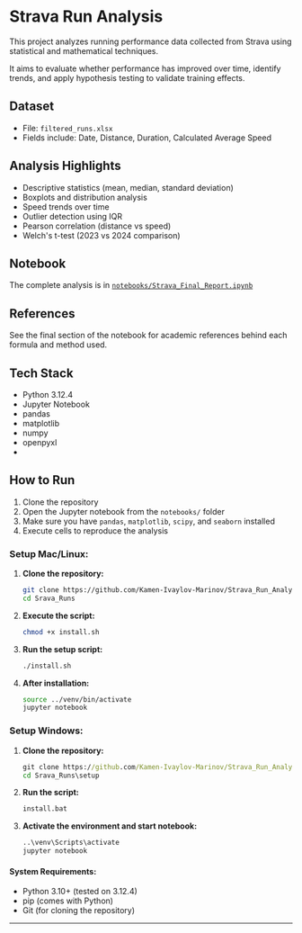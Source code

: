 # Strava Run Analysis

This project analyzes running performance data collected from Strava using statistical and mathematical techniques.

It aims to evaluate whether performance has improved over time, identify trends, and apply hypothesis testing to validate training effects.


## Dataset

- File: `filtered_runs.xlsx`
- Fields include: Date, Distance, Duration, Calculated Average Speed

## Analysis Highlights

- Descriptive statistics (mean, median, standard deviation)
- Boxplots and distribution analysis
- Speed trends over time
- Outlier detection using IQR
- Pearson correlation (distance vs speed)
- Welch's t-test (2023 vs 2024 comparison)

## Notebook

The complete analysis is in [`notebooks/Strava_Final_Report.ipynb`](notebooks/Strava_Final_Report.ipynb)

## References
See the final section of the notebook for academic references behind each formula and method used.

## Tech Stack

- Python 3.12.4
- Jupyter Notebook
- pandas
- matplotlib
- numpy
- openpyxl
- 
## How to Run
1. Clone the repository  
2. Open the Jupyter notebook from the `notebooks/` folder
3. Make sure you have `pandas`, `matplotlib`, `scipy`, and `seaborn` installed  
4. Execute cells to reproduce the analysis

### Setup Mac/Linux:

1. **Clone the repository:**
   ```bash
   git clone https://github.com/Kamen-Ivaylov-Marinov/Strava_Run_Analysis.git
   cd Srava_Runs

2. **Execute the script:**
   ```bash
   chmod +x install.sh
   
4. **Run the setup script:**
   ```bash
   ./install.sh
   
6. **After installation:**
   ```bash
   source ../venv/bin/activate
   jupyter notebook

### Setup Windows:

1. **Clone the repository:**
   ```cmd
   git clone https://github.com/Kamen-Ivaylov-Marinov/Strava_Run_Analysis.git
   cd Srava_Runs\setup
   
2. **Run the script:**
   ```cmd
   install.bat
   
3. **Activate the environment and start notebook:**
    ```cmd
   ..\venv\Scripts\activate
   jupyter notebook

#### System Requirements:
- Python 3.10+ (tested on 3.12.4)
- pip (comes with Python)
- Git (for cloning the repository)
---
